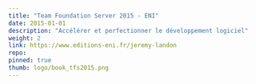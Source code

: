 ```yaml
---
title: "Team Foundation Server 2015 - ENI"
date: 2015-01-01
description: "Accélérer et perfectionner le développement logiciel"
weight: 2
link: https://www.editions-eni.fr/jeremy-landon
repo:
pinned: true
thumb: logo/book_tfs2015.png
---
```

